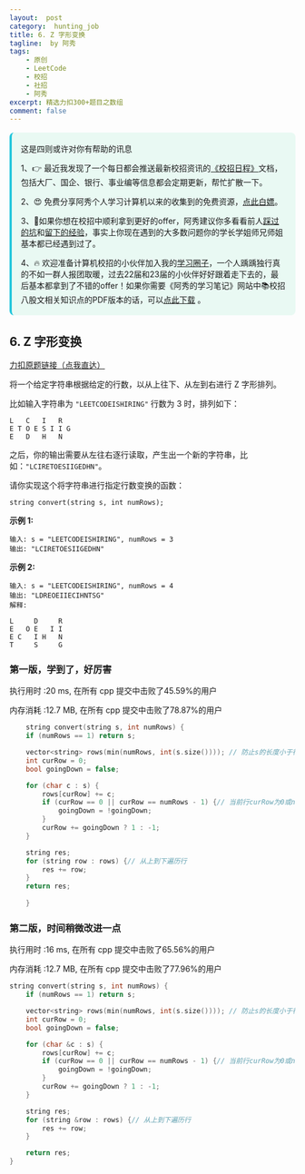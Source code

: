 ```yaml
---
layout:  post
category:  hunting_job
title: 6. Z 字形变换
tagline:  by 阿秀
tags:
    - 原创
    - LeetCode
    - 校招
    - 社招
    - 阿秀
excerpt: 精选力扣300+题目之数组
comment: false
---
```




<div style="border-color: #24C6DC;
            background-color: #e9f9f3;         
            margin: 1rem 0;
        padding: .25rem 1rem;
        border-left-width: .3rem;
        border-left-style: solid;
        border-radius: .5rem;
        color: inherit;">
  <p>这是四则或许对你有帮助的讯息</p>
  <p>1、👉 最近我发现了一个每日都会推送最新校招资讯的<a style="text-decoration: underline" href="https://flowus.cn/ee50d5eb-3cd5-4f74-880e-95b215dd4ff2" target="_blank">《校招日程》</a>文档，包括大厂、国企、银行、事业编等信息都会定期更新，帮忙扩散一下。</p>  
  <p>2、😍
    免费分享阿秀个人学习计算机以来的收集到的免费资源，<a style="text-decoration: underline" href="/notes/07-resources/01-free/01-introduce.html" target="_blank">点此白嫖</a>。
  </p>
  <p>3、🚀如果你想在校招中顺利拿到更好的offer，阿秀建议你多看看前人<a style="text-decoration: underline" href="https://www.yuque.com/tuobaaxiu/httmmc/npg1k81zeq4wfpyz" target="_blank">踩过的坑</a>和<a style="text-decoration: underline"  target="_blank" href="https://www.yuque.com/tuobaaxiu/httmmc/gge9ppd0mbu2d3dp">留下的经验</a>，事实上你现在遇到的大多数问题你的学长学姐师兄师姐基本都已经遇到过了。
  </p>
  <p>4、🔥 欢迎准备计算机校招的小伙伴加入我的<a  style="text-decoration: underline" href="https://www.yuque.com/tuobaaxiu/httmmc/xg0otqvc17wfx4u9" target="_blank">学习圈子</a>，一个人踽踽独行真的不如一群人报团取暖，过去22届和23届的小伙伴好好跟着走下去的，最后基本都拿到了不错的offer！如果你需要《阿秀的学习笔记》网站中📚︎校招八股文相关知识点的PDF版本的话，可以<a style="text-decoration: underline" href="/notes/08-other/02-question.html#_5、如何下载阿秀的学习笔记内容pdf版本" target="_blank">点此下载</a> 。</p>   </div>


## 6. Z 字形变换

[力扣原题链接（点我直达）](https://leetcode-cn.com/problems/zigzag-conversion/)

将一个给定字符串根据给定的行数，以从上往下、从左到右进行 Z 字形排列。

比如输入字符串为 `"LEETCODEISHIRING"` 行数为 3 时，排列如下：

```
L   C   I   R
E T O E S I I G
E   D   H   N
```

之后，你的输出需要从左往右逐行读取，产生出一个新的字符串，比如：`"LCIRETOESIIGEDHN"`。

请你实现这个将字符串进行指定行数变换的函数：

```
string convert(string s, int numRows);
```

**示例 1:**

```
输入: s = "LEETCODEISHIRING", numRows = 3
输出: "LCIRETOESIIGEDHN"
```

**示例 2:**

```
输入: s = "LEETCODEISHIRING", numRows = 4
输出: "LDREOEIIECIHNTSG"
解释:

L     D     R
E   O E   I I
E C   I H   N
T     S     G
```

### 第一版，学到了，好厉害

执行用时 :20 ms, 在所有 cpp 提交中击败了45.59%的用户

内存消耗 :12.7 MB, 在所有 cpp 提交中击败了78.87%的用户

```c++
    string convert(string s, int numRows) {
	if (numRows == 1) return s;

	vector<string> rows(min(numRows, int(s.size()))); // 防止s的长度小于行数
	int curRow = 0;
	bool goingDown = false;

	for (char c : s) {
		rows[curRow] += c;
		if (curRow == 0 || curRow == numRows - 1) {// 当前行curRow为0或numRows -1时，箭头发生反向转折
			goingDown = !goingDown;
		}
		curRow += goingDown ? 1 : -1;
	}

	string res;
	for (string row : rows) {// 从上到下遍历行
		res += row;
	}
	return res;
        
    }
```





### 第二版，时间稍微改进一点

执行用时 :16 ms, 在所有 cpp 提交中击败了65.56%的用户

内存消耗 :12.7 MB, 在所有 cpp 提交中击败了77.96%的用户



```c++
string convert(string s, int numRows) {
	if (numRows == 1) return s;

	vector<string> rows(min(numRows, int(s.size()))); // 防止s的长度小于行数
	int curRow = 0;
	bool goingDown = false;

	for (char &c : s) {
		rows[curRow] += c;
		if (curRow == 0 || curRow == numRows - 1) {// 当前行curRow为0或numRows -1时，箭头发生反向转折
			goingDown = !goingDown;
		}
		curRow += goingDown ? 1 : -1;
	}

	string res;
	for (string &row : rows) {// 从上到下遍历行
		res += row;
	}

	return res;
}
```

<p id="字符串转换整数"></p>


### 

